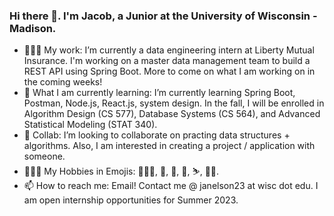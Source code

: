 ### Hi there 👋. I'm Jacob, a Junior at the University of Wisconsin - Madison. 

- 👨🏼‍💻 My work: I’m currently a data engineering intern at Liberty Mutual Insurance. I'm working on a master data management team to build a REST API using Spring Boot. More to come on what I am working on in the coming weeks!
- 📒 What I am currently learning: I’m currently learning Spring Boot, Postman, Node.js, React.js, system design. In the fall, I will be enrolled in Algorithm Design (CS 577), Database Systems (CS 564), and Advanced Statistical Modeling (STAT 340).
- 👯 Collab: I’m looking to collaborate on practing data structures + algorithms. Also, I am interested in creating a project / application with someone.
- 🚵🏻‍♂️ My Hobbies in Emojis: 👨🏼‍💻, 🥘, 🧋, 🏸, ⛷, 🧗🏻.
- 📫 How to reach me: Email! Contact me @ janelson23 at wisc dot edu. I am open internship opportunities for Summer 2023.
